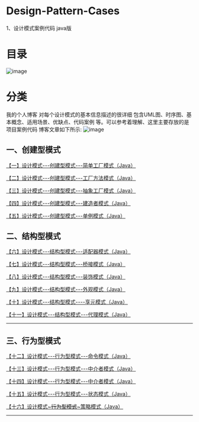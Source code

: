 # Design-Pattern-Cases
1、设计模式案例代码 java版

# 目录
![image](https://github.com/zhengyuzh/Design-Pattern-Cases/assets/95670150/97ce6a4b-fcd7-4c36-add9-720c47d57958)


# 分类

  我的个人博客 对每个设计模式的基本信息描述的很详细 包含UML图、时序图、基本概念、适用场景、优缺点、代码案例 等。可以参考着理解、这里主要存放的是项目案例代码
博客文章如下所示:
![image](https://github.com/zhengyuzh/Design-Pattern-Cases/assets/95670150/695f90ce-4fb5-4952-b096-414032ee6580)


## 一、创建型模式


[【一】设计模式---创建型模式---简单工厂模式（Java）](https://blog.csdn.net/weixin_43304253/article/details/130628620)



[【二】设计模式---创建型模式---工厂方法模式（Java）](https://blog.csdn.net/weixin_43304253/article/details/130668303)


[【三】设计模式---创建型模式---抽象工厂模式（Java）](https://blog.csdn.net/weixin_43304253/article/details/130881412)



[【四】设计模式---创建型模式---建造者模式（Java）](https://blog.csdn.net/weixin_43304253/article/details/130892006)



[【五】设计模式---创建型模式---单例模式（Java）](https://blog.csdn.net/weixin_43304253/article/details/130913245)


## 二、结构型模式


[【六】设计模式---结构型模式---适配器模式（Java）](https://blog.csdn.net/weixin_43304253/article/details/130926224)



[【七】设计模式---结构型模式---桥接模式（Java）](https://blog.csdn.net/weixin_43304253/article/details/130934603)


[【八】设计模式---结构型模式---装饰模式（Java）](https://blog.csdn.net/weixin_43304253/article/details/130943580)


[【九】设计模式---结构型模式---外观模式（Java）](https://blog.csdn.net/weixin_43304253/article/details/130944825)



[【十】设计模式---结构型模式----享元模式（Java）](https://blog.csdn.net/weixin_43304253/article/details/130974948)




[【十一】设计模式---结构型模式---代理模式（Java）
](https://blog.csdn.net/weixin_43304253/article/details/130983805)

---

## 三、行为型模式


[【十二】设计模式---行为型模式---命令模式（Java）](https://blog.csdn.net/weixin_43304253/article/details/130985594)


[【十三】设计模式---行为型模式---中介者模式（Java）](https://blog.csdn.net/weixin_43304253/article/details/130985909)


[【十四】设计模式---行为型模式---中介者模式（Java）](https://blog.csdn.net/weixin_43304253/article/details/130986177)


[【十五】设计模式---行为型模式---状态模式（Java）](https://blog.csdn.net/weixin_43304253/article/details/130986343)


[【十六】设计模式~~~行为型模式~~~策略模式（Java）](https://blog.csdn.net/weixin_43304253/article/details/130986692)

---
